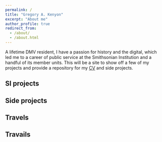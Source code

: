 ```yaml
---
permalink: /
title: "Gregory A. Kenyon"
excerpt: "About me"
author_profile: true
redirect_from:
  - /about/
  - /about.html
---
```

A lifetime DMV resident, I have a passion for history and the digital, which led me to a career of public service at the Smithsonian Institution and a handful of its member units. This will be a site to show off a few of my projects and provide a repository for my [CV](/cv/) and side projects.

## SI projects

## Side projects

## Travels

## Travails
